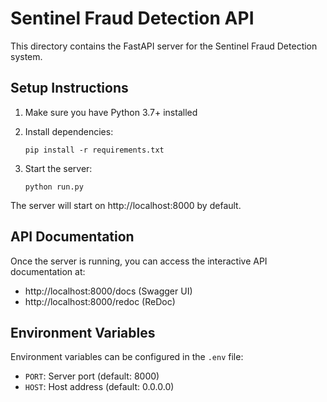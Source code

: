 
# Sentinel Fraud Detection API

This directory contains the FastAPI server for the Sentinel Fraud Detection system.

## Setup Instructions

1. Make sure you have Python 3.7+ installed

2. Install dependencies:
   ```
   pip install -r requirements.txt
   ```

3. Start the server:
   ```
   python run.py
   ```

The server will start on http://localhost:8000 by default.

## API Documentation

Once the server is running, you can access the interactive API documentation at:
- http://localhost:8000/docs (Swagger UI)
- http://localhost:8000/redoc (ReDoc)

## Environment Variables

Environment variables can be configured in the `.env` file:
- `PORT`: Server port (default: 8000)
- `HOST`: Host address (default: 0.0.0.0)
